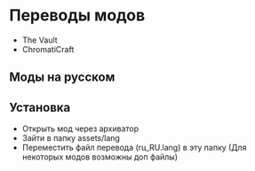 # Переводы модов
- The Vault
- ChromatiCraft

## Моды на русском


## Установка
- Открыть мод через архиватор
- Зайти в папку assets/lang
- Переместить файл перевода (ru_RU.lang) в эту папку (Для некоторых модов возможны доп файлы)

